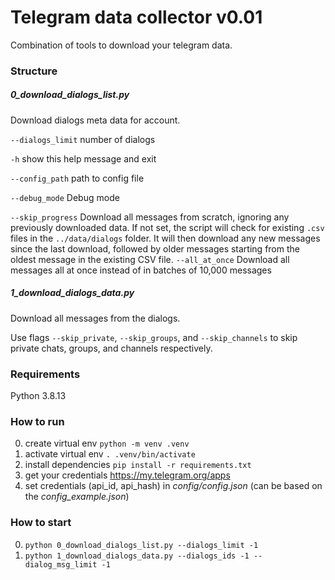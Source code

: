 # Telegram data collector v0.01
Combination of tools to download your telegram data.


### Structure
##### 0_download_dialogs_list.py
Download dialogs meta data for account.

`--dialogs_limit`
number of dialogs

`-h`
show this help message and exit

`--config_path`
path to config file

`--debug_mode`
Debug mode

`--skip_progress`
Download all messages from scratch, ignoring any previously downloaded data. If not set, the script will check for existing `.csv` files in the `../data/dialogs` folder. It will then download any new messages since the last download, followed by older messages starting from the oldest message in the existing CSV file.
`--all_at_once`
Download all messages all at once instead of in batches of 10,000 messages
##### 1_download_dialogs_data.py
Download all messages from the dialogs.

Use flags `--skip_private`, `--skip_groups`, and `--skip_channels`
to skip private chats, groups, and channels respectively.

### Requirements
Python 3.8.13


### How to run
0. create virtual env
```python -m venv .venv```
1. activate virtual env
```. .venv/bin/activate```
2. install dependencies 
```pip install -r requirements.txt```
3. get your credentials https://my.telegram.org/apps
4. set credentials (api_id, api_hash) in *config/config.json* (can be based on the *config_example.json*)

### How to start
0. ```python 0_download_dialogs_list.py --dialogs_limit -1```
1. ```python 1_download_dialogs_data.py --dialogs_ids -1 --dialog_msg_limit -1```